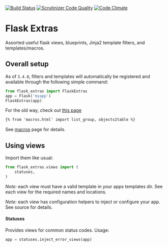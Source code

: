 [![Build Status](https://travis-ci.org/christabor/flask_extras.svg?branch=master)](https://travis-ci.org/christabor/flask_extras)
[![Scrutinizer Code Quality](https://scrutinizer-ci.com/g/christabor/flask_extras/badges/quality-score.png?b=master)](https://scrutinizer-ci.com/g/christabor/flask_extras/?branch=master)
[![Code Climate](https://codeclimate.com/github/christabor/flask_extras/badges/gpa.svg)](https://codeclimate.com/github/christabor/flask_extras)

# Flask Extras
Assorted useful flask views, blueprints, Jinja2 template filters, and templates/macros.

## Overall setup

As of `3.4.0`, filters and templates will automatically be registered and available through the following simple command:

```python
from flask_extras import FlaskExtras
app = Flask('myapp')
FlaskExtras(app)
```

For the old way, check out [this page](wiki/old_setup.md)

```html
{% from 'macros.html' import list_group, objects2table %}
```

See [macros](macros.md) page for details.

## Using views

Import them like usual:

```python
from flask_extras.views import (
    statuses,
)
```

*Note:* each view must have a valid template in your apps templates dir. See each view for the required names and locations.

*Note:* each view has configuration helpers to inject or configure your app. See source for details.

#### Statuses

Provides views for common status codes. Usage:
```python
app = statuses.inject_error_views(app)
```
